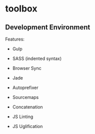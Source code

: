 # toolbox
## Development Environment

Features:

- Gulp
- SASS (indented syntax)
- Browser Sync
- Jade

- Autoprefixer
- Sourcemaps
- Concatenation
- JS Linting
- JS Uglification